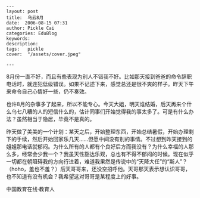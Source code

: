 
    ---
    layout: post  
    title:  乌云8月  
    date:  2006-08-15 07:31  
    author: Pickle Cai  
    categories: EduBlog  
    keywords: 
    description:   
    tags:	pickle   
    cover:  "/assets/cover.jpeg"  

    ---  
    
8月份一直不好，而且有些表现为别人不错我不好。比如那天接到爸爸的命令辞职电话时，就连犯低级错误。如果不记述下来，感觉总还是很不爽的样子。昨天下午来命令自己心情好一些，仍不奏效。



也许8月的杂事多了起来，所以不能专心。今天大姐，明天谁结婚，后天再来个什么乌七八糟的人的短信什么的，估计同事们开始觉得我的事太多了。可是有什么办法？虽然相当于隐居，毕竟不是真的。



昨天做了美美的一个计划：某天之后，开始整理东西，开始总结暑假，开始办理剩下的手续，然后开始回家乐几天……但愿中间没有别的事情。不过想到昨天接到的姐姐那电话就郁闷。为什么所有的人都有个良好后方而我没有？为什么幸福的人那么多，经常会少我一个？我虽天性豁达乐观，总也有不得不郁闷的时候。现在似乎一切都在朝阻碍我的方向行进着，难道我果然是传说中的“天降大任”的“斯人”？（hoho，羞也不羞？）后天哥哥来，还没空招呼他。天哥那天表示想认识哥哥，也不知道有没有机会？我希望这对哥哥是某程度上的好事。



		    
 中国教育在线·教育人

